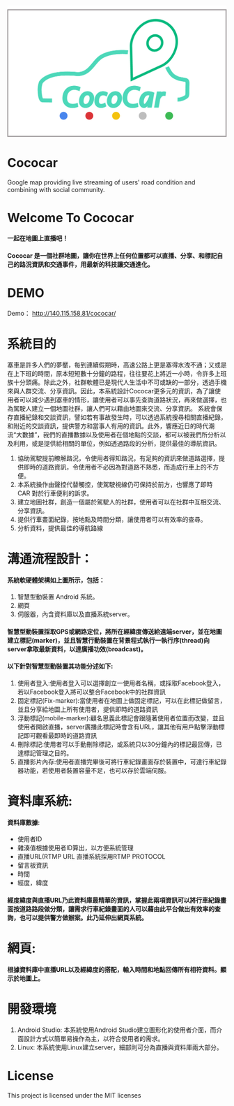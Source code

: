 ![Screenshot](cococar.png)

# Cococar
Google map providing live streaming of users' road condition and combining with social community.

# Welcome To Cococar
#### 一起在地圖上直播吧！
#### Cococar 是一個社群地圖，讓你在世界上任何位置都可以直播、分享、和標記自己的路況資訊和交通事件，用最新的科技讓交通進化。


# DEMO
 Demo： http://140.115.158.81/cococar/
 

# 系統目的
塞車是許多人們的夢靨，每到連續假期時，高速公路上更是塞得水洩不通；又或是在上下班的時間，原本短短數十分鐘的路程，往往要花上將近一小時，令許多上班族十分頭痛。除此之外，社群軟體已是現代人生活中不可或缺的一部分，透過手機來與人群交流、分享資訊。因此，本系統設計Cococar更多元的資訊，為了讓使用者可以減少遇到塞車的情形，讓使用者可以事先查詢道路狀況，再來做選擇，也為駕駛人建立一個地圖社群，讓人們可以藉由地圖來交流、分享資訊。
系統會保存直播紀錄和交談資訊，譬如若有事故發生時，可以透過系統搜尋相關直播紀錄，和附近的交談資訊，提供警方和當事人有用的資訊。此外，響應近日的時代潮流“大數據”，我們的直播數據以及使用者在個地點的交談，都可以被我們所分析以及利用，或是提供給相關的單位，例如透過路段的分析，提供最佳的導航資訊。
1. 協助駕駛提前瞭解路況，令使用者得知路況，有足夠的資訊來做道路選擇，提供即時的道路資訊，令使用者不必因為對道路不熟悉，而造成行車上的不方便。
2. 本系統操作由聲控代替觸控，使駕駛視線仍可保持於前方，也響應了即時 CAR 對於行車便利的訴求。
3. 建立地圖社群，創造一個屬於駕駛人的社群，使用者可以在社群中互相交流、分享資訊。
4. 提供行車畫面紀錄，按地點及時間分類，讓使用者可以有效率的查尋。
5. 分析資料，提供最佳的導航路線


# 溝通流程設計：
#### 系統軟硬體架構如上圖所示，包括： 
1. 	智慧型動裝置 Android 系統。 
2.	網頁
3.  伺服器，內含資料庫以及直播系統server。

#### 智慧型動裝置採取GPS或網路定位，將所在經緯度傳送給遠端server，並在地圖建立標記(marker)，並且智慧行動裝置在背景程式執行一執行序(thread)向server拿取最新資料，以達廣播功效(broadcast)。
#### 以下針對智慧型動裝置其功能分述如下:
1. 	使用者登入:使用者登入可以選擇創立一使用者名稱，或採取Facebook登入，若以Facebook登入將可以整合Facebook中的社群資訊
2. 	固定標記(Fix-marker):當使用者在地圖上做固定標記，可以在此標記做留言，並且分享給地圖上所有使用者，提供即時的道路資訊
3.	浮動標記(mobile-marker):顧名思義此標記會跟隨著使用者位置而改變，並且使用者開啟直播，server廣播此標記時會含有URL，讓其他有用戶點擊浮動標記即可觀看最即時的道路資訊
4.	刪除標記:使用者可以手動刪除標記，或系統只以30分鐘內的標記最回傳，已達標記管理之目的。
5.	直播影片內存:使用者直播完畢後可將行車紀錄畫面存於裝置中，可達行車紀錄器功能，若使用者裝置容量不足，也可以存於雲端伺服。

# 資料庫系統:
#### 資料庫數據:
- 	使用者ID
- 	雜湊值根據使用者ID算出，以方便系統管理
-	直播URL(RTMP URL 直播系統採用RTMP PROTOCOL
-	留言板資訊
-	時間
-	經度，緯度
#### 經度緯度與直播URL乃此資料庫最精華的資訊，掌握此兩項資訊可以將行車紀錄畫面按道路路段做分類，讓需求行車紀錄畫面的人可以藉由此平台做出有效率的查詢，也可以提供警方做辦案。此乃延伸出網頁系統。

# 網頁:
#### 根據資料庫中直播URL以及經緯度的搭配，輸入時間和地點回傳所有相符資料。顯示於地圖上。

# 開發環境
1. Android Studio: 本系統使用Android Studio建立圖形化的使用者介面，而介面設計方式以簡單易操作為主，以符合使用者的需求。
2. Linux: 本系統使用Linux建立server，細部則可分為直播與資料庫兩大部分。 

# License 
This project is licensed under the MIT licenses

